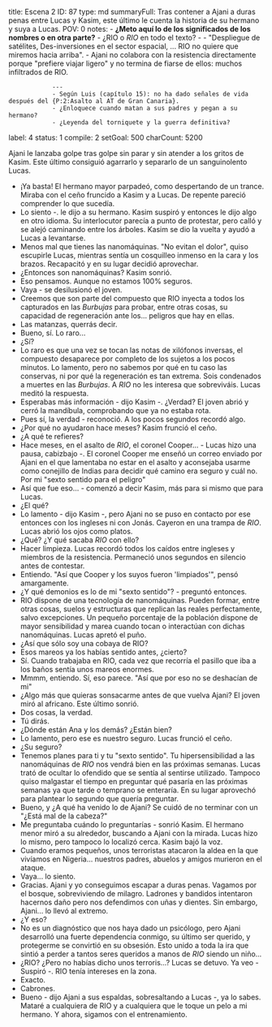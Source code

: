 title:          Escena 2
ID:             87
type:           md
summaryFull:    Tras contener a Ajani a duras penas entre Lucas y Kasim, este último le cuenta la historia de su hermano y suya a Lucas.
POV:            0
notes:          - **¿Meto aquí lo de los significados de los nombres o en otra parte?**
                - ¿RIO o *RIO* en todo el texto?
                - - "Despliegue de satélites, Des-inversiones en el sector espacial, ... RIO no quiere que miremos hacia arriba".
                - Ajani no colabora con la resistencia directamente porque "prefiere viajar ligero" y no termina de fiarse de ellos: muchos infiltrados de RIO.
                
                ---
                - Según Luis (capítulo 15): no ha dado señales de vida después del {P:2:Asalto al AT de Gran Canaria}.
                - ¿Enloquece cuando matan a sus padres y pegan a su hermano?
                - ¿Leyenda del torniquete y la guerra definitiva?
                
                
label:          4
status:         1
compile:        2
setGoal:        500
charCount:      5200


Ajani le lanzaba golpe tras golpe sin parar y sin atender a los gritos de Kasim. Este último consiguió agarrarlo y separarlo de un sanguinolento Lucas.
- ¡Ya basta!
El hermano mayor parpadeó, como despertando de un trance. Miraba con el ceño fruncido a Kasim y a Lucas.
De repente pareció comprender lo que sucedía.
- Lo siento -. le dijo a su hermano.
Kasim suspiró y entonces le dijo algo en otro idioma.
Su interlocutor parecía a punto de protestar, pero calló y se alejó caminando entre los árboles.
Kasim se dio la vuelta y ayudó a Lucas a levantarse.
- Menos mal que tienes las nanomáquinas.
"No evitan el dolor", quiso escupirle Lucas, mientras sentía un cosquilleo inmenso en la cara y los brazos. Recapacitó y en su lugar decidió aprovechar.
- ¿Entonces son nanomáquinas?
Kasim sonrió.
- Eso pensamos. Aunque no estamos 100% seguros.
- Vaya - se desilusionó el joven.
- Creemos que son parte del compuesto que RIO inyecta a todos los capturados en las *Burbujas* para probar, entre otras cosas, su capacidad de regeneración ante los... peligros que hay en ellas.
- Las matanzas, querrás decir.
- Bueno, sí. Lo raro...
- ¿Sí?
- Lo raro es que una vez se tocan las notas de xilófonos inversas, el compuesto desaparece por completo de los sujetos a los pocos minutos. Lo lamento, pero no sabemos por qué en tu caso las conservas, ni por qué la regeneración es tan extrema. Sois condenados a muertes en las *Burbujas*. A *RIO* no les interesa que sobreviváis.
Lucas meditó la respuesta.
- Esperabas más información - dijo Kasim -. ¿Verdad?
El joven abrió y cerró la mandíbula, comprobando que ya no estaba rota.
- Pues sí, la verdad - reconoció.
A los pocos segundos recordó algo.
- ¿Por qué no ayudaron hace meses?
Kasim frunció el ceño.
- ¿A qué te refieres?
- Hace meses, en el asalto de *RIO*, el coronel Cooper... - Lucas hizo una pausa, cabizbajo -. El coronel Cooper me enseñó un correo enviado por Ajani en el que lamentaba no estar en el asalto y aconsejaba usarme como conejillo de Indias para decidir qué camino era seguro y cuál no. Por mi "sexto sentido para el peligro"
- Así que fue eso... - comenzó a decir Kasim, más para si mismo que para Lucas.
- ¿El qué?
- Lo lamento - dijo Kasim -, pero Ajani no se puso en contacto por ese entonces con los ingleses ni con Jonás. Cayeron en una trampa de *RIO*.
Lucas abrió los ojos como platos.
- ¿Qué? ¿Y qué sacaba *RIO* con ello?
- Hacer limpieza.
Lucas recordó todos los caídos entre ingleses y miembros de la resistencia. Permaneció unos segundos en silencio antes de contestar.
- Entiendo.
"Así que Cooper y los suyos fueron 'limpiados'", pensó amargamente.
- ¿Y qué demonios es lo de mi "sexto sentido"? - preguntó entonces.
- RIO dispone de una tecnología de nanomáquinas. Pueden formar, entre otras cosas, suelos y estructuras que replican las reales perfectamente, salvo excepciones. Un pequeño porcentaje de la población dispone de mayor sensibilidad y marea cuando tocan o interactúan con dichas nanomáquinas.
Lucas apretó el puño.
- ¿Así que sólo soy una cobaya de RIO?
- Esos mareos ya los habías sentido antes, ¿cierto?
- Sí. Cuando trabajaba en RIO, cada vez que recorría el pasillo que iba a los baños sentía unos mareos enormes.
- Mmmm, entiendo. Sí, eso parece.
"Así que por eso no se deshacían de mi"
- ¿Algo más que quieras sonsacarme antes de que vuelva Ajani?
El joven miró al africano. Este último sonrió.
- Dos cosas, la verdad.
- Tú dirás.
- ¿Dónde están Ana y los demás? ¿Están bien?
-  Lo lamento, pero ese es nuestro seguro.
Lucas frunció el ceño.
- ¿Su seguro?
- Tenemos planes para ti y tu "sexto sentido". Tu hipersensibilidad a las nanomáquinas de *RIO* nos vendrá bien en las próximas semanas.
Lucas trató de ocultar lo ofendido que se sentía al sentirse utilizado. Tampoco quiso malgastar el tiempo en preguntar qué pasaría en las próximas semanas ya que tarde o temprano se enteraría. En su lugar aprovechó para plantear lo segundo que quería preguntar.
- Bueno, y ¿A qué ha venido lo de Ajani?
Se cuidó de no terminar con un "¿Está mal de la cabeza?"
- Me preguntaba cuándo lo preguntarías - sonrió Kasim.
El hermano menor miró a su alrededor, buscando a Ajani con la mirada. Lucas hizo lo mismo, pero tampoco lo localizó cerca.
Kasim bajó la voz.
- Cuando eramos pequeños, unos terroristas atacaron la aldea en la que vivíamos en Nigeria... nuestros padres, abuelos y amigos murieron en el ataque.
- Vaya... lo siento.
- Gracias. Ajani y yo conseguimos escapar a duras penas. Vagamos por el bosque, sobreviviendo de milagro. Ladrones y bandidos intentaron hacernos daño pero nos defendimos con uñas y dientes. Sin embargo, Ajani... lo llevó al extremo.
- ¿Y eso?
- No es un diagnóstico que nos haya dado un psicólogo, pero Ajani desarrolló una fuerte dependencia conmigo, su último ser querido, y protegerme se convirtió en su obsesión. Esto unido a toda la ira que sintió a perder a tantos seres queridos a manos de *RIO* siendo un niño...
- ¿RIO? ¿Pero no habías dicho unos terroris...?
Lucas se detuvo.
Ya veo - Suspiró -. RIO tenía intereses en la zona.
- Exacto.
- Cabrones.
- Bueno - dijo Ajani a sus espaldas, sobresaltando a Lucas -, ya lo sabes. Mataré a cualquiera de RIO y a cualquiera que le toque un pelo a mi hermano. Y ahora, sigamos con el entrenamiento.